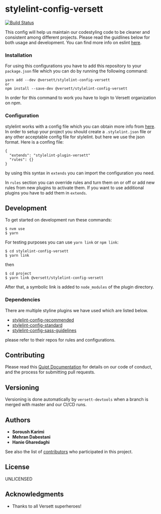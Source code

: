 # stylelint-config-versett

[![Build Status](https://travis-ci.com/versett/stylelint-config-versett.svg?token=V1x7Y8ZXchNswxYZP5ko&branch=master)](https://travis-ci.com/versett/style-lint-versett)

This config will help us maintain our codestyling code to be cleaner and consistent among different projects.
Please read the guidlines below for both usage and development.
You can find more info on eslint [here](https://github.com/stylelint/stylelint).


### Installation

For using this configurations you have to add this repository to your `package.json` file which you can do by running the following command:
```
yarn add --dev @versett/stylelint-config-versett
or
npm install --save-dev @versett/stylelint-config-versett
```
In order for this command to work you have to login to Versett organization on npm.


### Configuration
stylelint works with a config file which you can obtain more info from [here](https://github.com/stylelint/stylelint).
In order to setup your project you should create a `.stylelint.json` file or any other acceptable config file for stylelint. but here we use the json format. Here is a confing file:

```
{
  "extends": "stylelint-plugin-versett"
  "rules": {}
}
```

by using this syntax in `extends` you can import the configuration you need.

In `rules` section you can override rules and turn them on or off or add new rules from new plugins to activate them. If you want to use additional plugins you have to add them in `extends`.

## Development

To get started on development run these commands:
```
$ nvm use
$ yarn
```
For testing purposes you can use `yarn link` or `npm link`:
```
$ cd stylelint-config-versett
$ yarn link
```
then
```
$ cd project
$ yarn link @versett/stylelint-config-versett
```

After that, a symbolic link is added to `node_modules` of the plugin directory.

### Dependencies

There are multiple styline plugins we have used which are listed below.

* [stylelint-config-recommended](https://github.com/stylelint/stylelint-config-recommended)
* [stylelint-config-standard](https://github.com/stylelint/stylelint-config-standard)
* [stylelint-config-sass-guidelines](https://github.com/bjankord/stylelint-config-sass-guidelines)

please refer to their repos for rules and configurations.

## Contributing

Please read this [Quipt Documentation](https://versett.quip.com/zyEcAZ0ZosJn/How-to-Contribute-Code) for details on our code of conduct, and the process for submitting pull requests.

## Versioning

Versioning is done automatically by `versett-devtools` when a branch is merged with master and our CI/CD runs.

## Authors

* **Soroush Karimi**
* **Mehran Dabestani**
* **Hanie Gharedaghi**

See also the list of [contributors](https://github.com/versett/stylelint-config-versett/contributors) who participated in this project.

## License

UNLICENSED

## Acknowledgments

* Thanks to all Versett superheroes!
